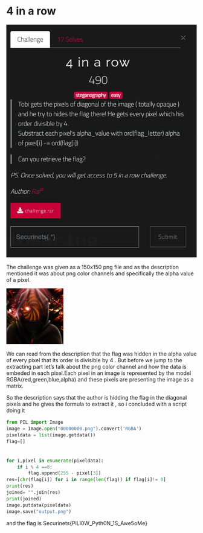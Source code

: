 # 4 in a row

<img src="https://github.com/Malek-Zaag/CTF-Writeups/blob/main/Securinets%20MiniCTF%202k22/foren/4%20in%20a%20row/1_tgsyoUuus_3tEXpag0ArJw.png">

The challenge was given as a 150x150 png file and as the description mentioned it was about png color channels and specifically the alpha value of a pixel.

<img src="https://github.com/Malek-Zaag/CTF-Writeups/blob/main/Securinets%20MiniCTF%202k22/foren/4%20in%20a%20row/1_wXgoEdJu-twI8R4gFJWrkg.png">

We can read from the description that the flag was hidden in the alpha value of every pixel that its order is divisible by 4 . But before we jump to the extracting part let’s talk about the png color channel and how the data is embeded in each pixel.Each pixel in an image is represented by the model RGBA(red,green,blue,alpha) and these pixels are presenting the image as a matrix.

So the description says that the author is hidding the flag in the diagonal pixels and he gives the formula to extract it , so i concluded with a script doing it

```python
from PIL import Image
image = Image.open("00000000.png").convert('RGBA')
pixeldata = list(image.getdata())
flag=[]


for i,pixel in enumerate(pixeldata):
    if i % 4 ==0:
        flag.append(255 - pixel[3])
res=[chr(flag[i]) for i in range(len(flag)) if flag[i]!= 0]
print(res)
joined= "".join(res)
print(joined)
image.putdata(pixeldata)
image.save("output.png")

```

and the flag is Securinets{PiLl0W_Pyth0N_1S_Awe5oMe}
